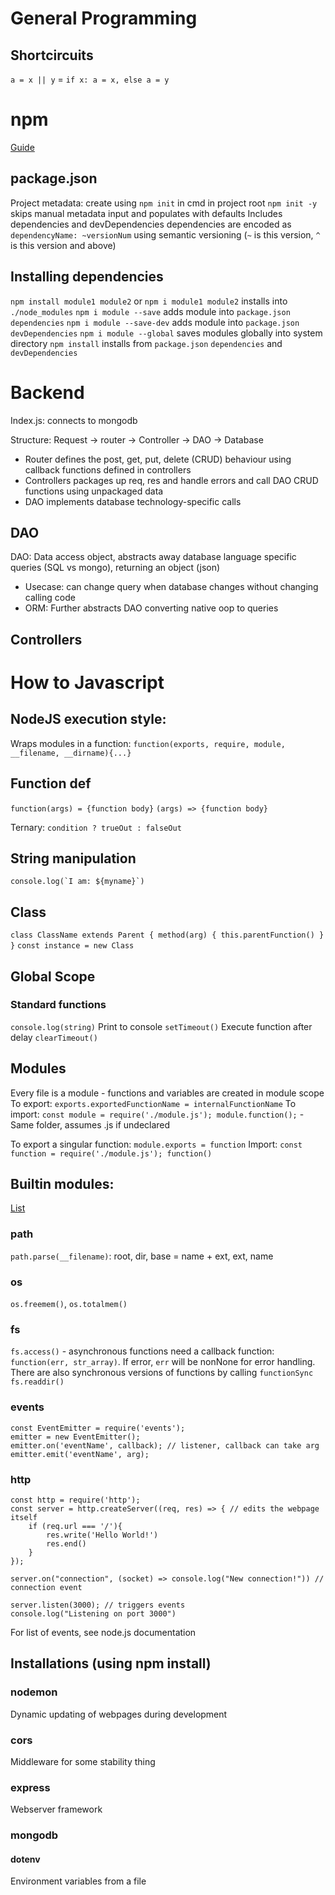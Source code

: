 # General Programming
## Shortcircuits
`a = x || y` = `if x: a = x, else a = y`

# npm
[Guide](https://nodesource.com/blog/an-absolute-beginners-guide-to-using-npm/)
## package.json
Project metadata: create using `npm init` in cmd in project root
    `npm init -y` skips manual metadata input and populates with defaults
Includes dependencies and devDependencies
    dependencies are encoded as `dependencyName: ~versionNum` using semantic versioning (`~` is this version, `^` is this version and above)
## Installing dependencies
`npm install module1 module2` or `npm i module1 module2` installs into `./node_modules`
`npm i module --save` adds module into `package.json` `dependencies`
`npm i module --save-dev` adds module into `package.json` `devDependencies`
`npm i module --global` saves modules globally into system directory
`npm install` installs from `package.json` `dependencies` and `devDependencies`

# 

# Backend
Index.js: connects to mongodb

Structure: Request -> router -> Controller -> DAO -> Database
* Router defines the post, get, put, delete (CRUD) behaviour using callback functions defined in controllers
* Controllers packages up req, res and handle errors and call DAO CRUD functions using unpackaged data
* DAO implements database technology-specific calls
## DAO
DAO: Data access object, abstracts away database language specific queries (SQL vs mongo), returning an object (json)
* Usecase: can change query when database changes without changing calling code
* ORM: Further abstracts DAO converting native oop to queries



## Controllers


# How to Javascript
## NodeJS execution style:
Wraps modules in a function:
`function(exports, require, module, __filename, __dirname){...}`

## Function def
`function(args) = {function body}`
`(args) => {function body}`

Ternary: `condition ? trueOut : falseOut`

## String manipulation
```console.log(`I am: ${myname}`)```

## Class
`class ClassName extends Parent {
    method(arg) {
        this.parentFunction()
    }
}`
`const instance = new Class`

## Global Scope
### Standard functions
`console.log(string)` Print to console
`setTimeout()` Execute function after delay
`clearTimeout()`
## Modules
Every file is a module - functions and variables are created in module scope
To export:
`exports.exportedFunctionName = internalFunctionName`
To import:
`const module = require('./module.js'); module.function();` - Same folder, assumes .js if undeclared

To export a singular function: `module.exports = function`
Import: `const function = require('./module.js'); function()`

## Builtin modules:
[List](https://nodejs.org/dist/latest-v16.x/docs/api/packages.html)
### path
`path.parse(__filename)`: root, dir, base = name + ext, ext, name
### os
`os.freemem()`, `os.totalmem()`
### fs
`fs.access()` - asynchronous functions need a callback function: `function(err, str_array)`. If error, `err` will be nonNone for error handling. There are also synchronous versions of functions by calling `functionSync`
`fs.readdir()`
### events
```
const EventEmitter = require('events');
emitter = new EventEmitter();
emitter.on('eventName', callback); // listener, callback can take arg
emitter.emit('eventName', arg);
```
### http
```
const http = require('http');
const server = http.createServer((req, res) => { // edits the webpage itself
    if (req.url === '/'){
        res.write('Hello World!')
        res.end()
    }
});

server.on("connection", (socket) => console.log("New connection!")) // connection event

server.listen(3000); // triggers events
console.log("Listening on port 3000")
```
For list of events, see node.js documentation

## Installations (using npm install)
### nodemon
Dynamic updating of webpages during development
### cors
Middleware for some stability thing
### express
Webserver framework
### mongodb
#### dotenv
Environment variables from a file